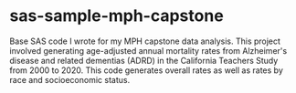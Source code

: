# sas-sample-mph-capstone
Base SAS code I wrote for my MPH capstone data analysis. This project involved generating age-adjusted annual mortality rates from Alzheimer's disease and related dementias (ADRD) in the California Teachers Study from 2000 to 2020. This code generates overall rates as well as rates by race and socioeconomic status.
